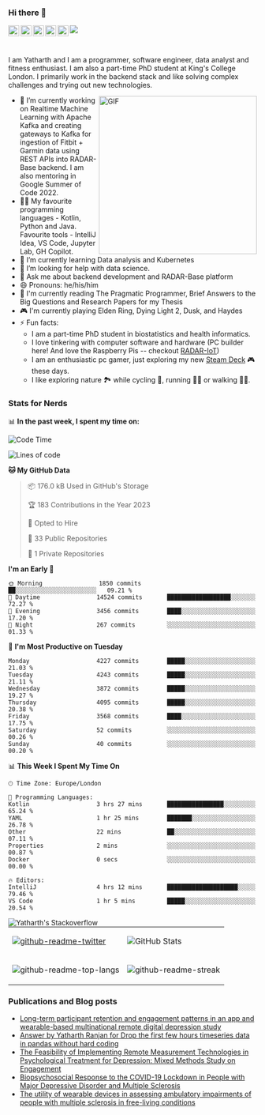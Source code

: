 ### Hi there 👋
<a href="https://www.instagram.com/yatharthranjan/">
  <img align="left" alt="Yatharths's Instagram" width="22px" src="https://raw.githubusercontent.com/hussainweb/hussainweb/main/icons/instagram.png" />
</a>
<a href="http://discordapp.com/users/812628404381810728">
  <img align="left" alt="Yatharth's Discord" width="22px" src="https://raw.githubusercontent.com/peterthehan/peterthehan/master/assets/discord.svg" />
</a>
<a href="https://twitter.com/ranjan_yatharth">
  <img align="left" alt="Yatharth Ranjan | Twitter" width="22px" src="https://raw.githubusercontent.com/peterthehan/peterthehan/master/assets/twitter.svg" />
</a>
<a href="https://www.linkedin.com/in/yatharth-ranjan-176417101/">
  <img align="left" alt="Yatharth's LinkedIN" width="22px" src="https://raw.githubusercontent.com/peterthehan/peterthehan/master/assets/linkedin.svg" />
</a>
<a href="https://medium.com/@yatharthranjan">
  <img align="left" alt="Yatharth's Medium Blog" width="22px" src="https://miro.medium.com/max/1400/1*psYl0y9DUzZWtHzFJLIvTw.png" />
</a>

![](https://visitor-badge.glitch.me/badge?page_id=yatharthranjan.yatharthranjan)

<br />

I am Yatharth and I am a programmer, software engineer, data analyst and fitness enthusiast. I am also a part-time PhD student at King's College London.
I primarily work in the backend stack and like solving complex challenges and trying out new technologies.

  <img align="right" alt="GIF" src="https://media.giphy.com/media/R03zWv5p1oNSQd91EP/giphy.gif" width="320" height="320" margin="10" />
  
- 🔭 I’m currently working on Realtime Machine Learning with Apache Kafka and creating gateways to Kafka for ingestion of Fitbit + Garmin data using REST APIs into RADAR-Base backend. I am also mentoring in Google Summer of Code 2022.
- 🧑‍💻 My favourite programming languages - Kotlin, Python and Java. Favourite tools - IntelliJ Idea, VS Code, Jupyter Lab, GH Copilot.
- 🌱 I’m currently learning Data analysis and Kubernetes
- 🤔 I’m looking for help with data science.
- 💬 Ask me about backend development and RADAR-Base platform
- 😄 Pronouns: he/his/him
- 📙 I'm currently reading The Pragmatic Programmer, Brief Answers to the Big Questions and Research Papers for my Thesis
- 🎮 I'm currently playing Elden Ring, Dying Light 2, Dusk, and Haydes
- ⚡ Fun facts:
  -   I am a part-time PhD student in biostatistics and health informatics. 
  -   I love tinkering with computer software and hardware (PC builder here! And love the Raspberry Pis -- checkout [RADAR-IoT](https://github.com/RADAR-base/RADAR-IoT))
  -   I am an enthusiastic pc gamer, just exploring my new [Steam Deck](https://www.steamdeck.com/en/) 🎮 these days.
  -   I like exploring nature 🏞 while cycling 🚴, running 🏃‍♂️ or walking 🚶‍♂️.

### Stats for Nerds
📊 **In the past week, I spent my time on:**
<!--START_SECTION:waka-->
![Code Time](http://img.shields.io/badge/Code%20Time-88%20hrs%2030%20mins-blue)

![Lines of code](https://img.shields.io/badge/From%20Hello%20World%20I%27ve%20Written-4.8%20million%20lines%20of%20code-blue)

**🐱 My GitHub Data** 

> 📦 176.0 kB Used in GitHub's Storage 
 > 
> 🏆 183 Contributions in the Year 2023
 > 
> 💼 Opted to Hire
 > 
> 📜 33 Public Repositories 
 > 
> 🔑 1 Private Repositories 
 > 
**I'm an Early 🐤** 

```text
🌞 Morning                1850 commits        ██░░░░░░░░░░░░░░░░░░░░░░░   09.21 % 
🌆 Daytime                14524 commits       ██████████████████░░░░░░░   72.27 % 
🌃 Evening                3456 commits        ████░░░░░░░░░░░░░░░░░░░░░   17.20 % 
🌙 Night                  267 commits         ░░░░░░░░░░░░░░░░░░░░░░░░░   01.33 % 
```
📅 **I'm Most Productive on Tuesday** 

```text
Monday                   4227 commits        █████░░░░░░░░░░░░░░░░░░░░   21.03 % 
Tuesday                  4243 commits        █████░░░░░░░░░░░░░░░░░░░░   21.11 % 
Wednesday                3872 commits        █████░░░░░░░░░░░░░░░░░░░░   19.27 % 
Thursday                 4095 commits        █████░░░░░░░░░░░░░░░░░░░░   20.38 % 
Friday                   3568 commits        ████░░░░░░░░░░░░░░░░░░░░░   17.75 % 
Saturday                 52 commits          ░░░░░░░░░░░░░░░░░░░░░░░░░   00.26 % 
Sunday                   40 commits          ░░░░░░░░░░░░░░░░░░░░░░░░░   00.20 % 
```


📊 **This Week I Spent My Time On** 

```text
🕑︎ Time Zone: Europe/London

💬 Programming Languages: 
Kotlin                   3 hrs 27 mins       ████████████████░░░░░░░░░   65.24 % 
YAML                     1 hr 25 mins        ███████░░░░░░░░░░░░░░░░░░   26.78 % 
Other                    22 mins             ██░░░░░░░░░░░░░░░░░░░░░░░   07.11 % 
Properties               2 mins              ░░░░░░░░░░░░░░░░░░░░░░░░░   00.87 % 
Docker                   0 secs              ░░░░░░░░░░░░░░░░░░░░░░░░░   00.00 % 

🔥 Editors: 
IntelliJ                 4 hrs 12 mins       ████████████████████░░░░░   79.46 % 
VS Code                  1 hr 5 mins         █████░░░░░░░░░░░░░░░░░░░░   20.54 % 
```


<!--END_SECTION:waka-->

<a href="https://stackoverflow.com/users/8175739/yatharth-ranjan">
  <img align="left" alt="Yatharth's Stackoverflow" src="https://stackoverflow-badge.herokuapp.com/api/StackOverflowBadge/8175739" />
</a>

| | |
|-----|-----|
| <p><a href="https://twitter.com/ranjan_yatharth"><img src="https://github-readme-twitter.gazf.vercel.app/api?id=ranjan_yatharth&amp;layout=wide" alt="github-readme-twitter"></a></p> | <p><img src="https://github-readme-stats.vercel.app/api?username=yatharthranjan&show_icons=true&title_color=ffc857&icon_color=8ac926&text_color=daf7dc&bg_color=151515&count_private=true&include_all_commits=true" alt="GitHub Stats"></p> |
| <p><img src="https://github-readme-stats.vercel.app/api/top-langs/?username=yatharthranjan&text_color=daf7dc&bg_color=151515&hide=Jupyter%20Notebook,html,css,dart,HCL&layout=compact" alt="github-readme-top-langs"></p> | <p><img src="https://github-readme-streak-stats.herokuapp.com/?user=yatharthranjan&theme=dark" alt="github-readme-streak"></p> |

### Publications and Blog posts
<!-- BLOG-POST-LIST:START -->
- [Long-term participant retention and engagement patterns in an app and wearable-based multinational remote digital depression study](https://kclpure.kcl.ac.uk/portal/en/publications/longterm-participant-retention-and-engagement-patterns-in-an-app-and-wearablebased-multinational-remote-digital-depression-study(39c230dc-1165-422c-bba9-361c2c67d033).html)
- [Answer by Yatharth Ranjan for Drop the first few hours timeseries data in pandas without hard coding](https://stackoverflow.com/questions/75402006/drop-the-first-few-hours-timeseries-data-in-pandas-without-hard-coding/75402096#75402096)
- [The Feasibility of Implementing Remote Measurement Technologies in Psychological Treatment for Depression: Mixed Methods Study on Engagement](https://kclpure.kcl.ac.uk/portal/en/publications/the-feasibility-of-implementing-remote-measurement-technologies-in-psychological-treatment-for-depression(f429d803-659f-4728-ba5d-4ed82302afb5).html)
- [Biopsychosocial Response to the COVID-19 Lockdown in People with Major Depressive Disorder and Multiple Sclerosis](https://kclpure.kcl.ac.uk/portal/en/publications/biopsychosocial-response-to-the-covid19-lockdown-in-people-with-major-depressive-disorder-and-multiple-sclerosis(9418199e-81e2-40c1-ad7d-aba05a7af0d5).html)
- [The utility of wearable devices in assessing ambulatory impairments of people with multiple sclerosis in free-living conditions](https://kclpure.kcl.ac.uk/portal/en/publications/the-utility-of-wearable-devices-in-assessing-ambulatory-impairments-of-people-with-multiple-sclerosis-in-freeliving-conditions(9fa00924-9258-4db5-b07d-a8f5483b191e).html)
<!-- BLOG-POST-LIST:END -->
